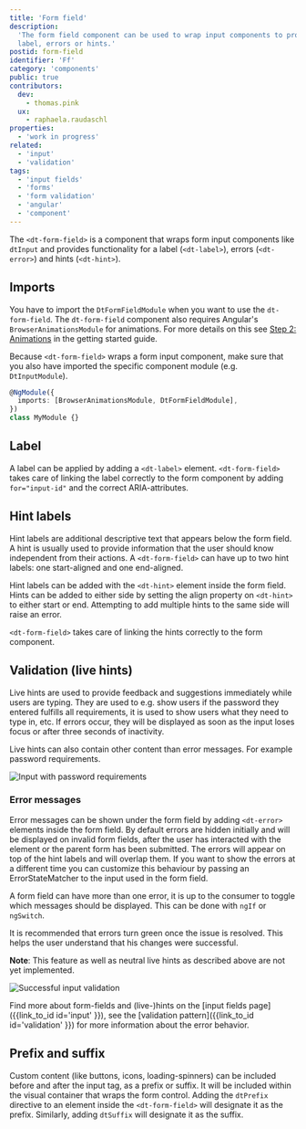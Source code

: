 ```yaml
---
title: 'Form field'
description:
  'The form field component can be used to wrap input components to provide a
  label, errors or hints.'
postid: form-field
identifier: 'Ff'
category: 'components'
public: true
contributors:
  dev:
    - thomas.pink
  ux:
    - raphaela.raudaschl
properties:
  - 'work in progress'
related:
  - 'input'
  - 'validation'
tags:
  - 'input fields'
  - 'forms'
  - 'form validation'
  - 'angular'
  - 'component'
---
```


The `<dt-form-field>` is a component that wraps form input components like
`dtInput` and provides functionality for a label (`<dt-label>`), errors
(`<dt-error>`) and hints (`<dt-hint>`).

<docs-source-example example="FormFieldDefaultExample"></docs-source-example>

## Imports

You have to import the `DtFormFieldModule` when you want to use the
`dt-form-field`. The `dt-form-field` component also requires Angular's
`BrowserAnimationsModule` for animations. For more details on this see
[Step 2: Animations](https://barista.dynatrace.com/components/get-started/#step-2-animations)
in the getting started guide.

Because `<dt-form-field>` wraps a form input component, make sure that you also
have imported the specific component module (e.g. `DtInputModule`).

```typescript
@NgModule({
  imports: [BrowserAnimationsModule, DtFormFieldModule],
})
class MyModule {}
```

## Label

A label can be applied by adding a `<dt-label>` element. `<dt-form-field>` takes
care of linking the label correctly to the form component by adding
`for="input-id"` and the correct ARIA-attributes.

## Hint labels

Hint labels are additional descriptive text that appears below the form field. A
hint is usually used to provide information that the user should know
independent from their actions. A `<dt-form-field>` can have up to two hint
labels: one start-aligned and one end-aligned.

<docs-source-example example="FormFieldHintExample"></docs-source-example>

Hint labels can be added with the `<dt-hint>` element inside the form field.
Hints can be added to either side by setting the align property on `<dt-hint>`
to either start or end. Attempting to add multiple hints to the same side will
raise an error.

`<dt-form-field>` takes care of linking the hints correctly to the form
component.

## Validation (live hints)

Live hints are used to provide feedback and suggestions immediately while users
are typing. They are used to e.g. show users if the password they entered
fulfills all requirements, it is used to show users what they need to type in,
etc. If errors occur, they will be displayed as soon as the input loses focus or
after three seconds of inactivity.

<docs-source-example example="FormFieldErrorExample"></docs-source-example>

Live hints can also contain other content than error messages. For example
password requirements.

![Input with password requirements](https://dt-cdn.net/images/password-live-hint-strength-01-340-69fafbe994-340-69fafbe994.png)

### Error messages

Error messages can be shown under the form field by adding `<dt-error>` elements
inside the form field. By default errors are hidden initially and will be
displayed on invalid form fields, after the user has interacted with the element
or the parent form has been submitted. The errors will appear on top of the hint
labels and will overlap them. If you want to show the errors at a different time
you can customize this behaviour by passing an ErrorStateMatcher to the input
used in the form field.

A form field can have more than one error, it is up to the consumer to toggle
which messages should be displayed. This can be done with `ngIf` or `ngSwitch`.

<docs-source-example example="FormFieldErrorCustomValidatorExample"></docs-source-example>

It is recommended that errors turn green once the issue is resolved. This helps
the user understand that his changes were successful.

**Note**: This feature as well as neutral live hints as described above are not
yet implemented.

![Successful input validation](https://dt-cdn.net/images/input-validation-success-340-17231c8405-340-17231c8405.png)

Find more about form-fields and (live-)hints on the [input fields
page]({{link_to_id id='input' }}), see the [validation
pattern]({{link_to_id id='validation' }}) for more information about the error
behavior.

## Prefix and suffix

Custom content (like buttons, icons, loading-spinners) can be included before
and after the input tag, as a prefix or suffix. It will be included within the
visual container that wraps the form control. Adding the `dtPrefix` directive to
an element inside the `<dt-form-field>` will designate it as the prefix.
Similarly, adding `dtSuffix` will designate it as the suffix.

<docs-source-example example="FormFieldPrefixSuffixExample"></docs-source-example>
